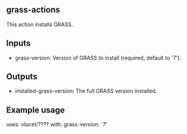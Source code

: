 ## grass-actions

This action installs GRASS.

## Inputs

* grass-version: Version of GRASS to install (required, default to '7').

## Outputs

* installed-grass-version: The full GRASS version installed.

## Example usage

uses: vlucet/????
with:
  grass-version: '7'